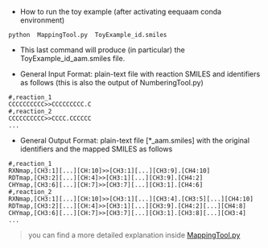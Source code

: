 - How to run the toy example (after activating eequaam conda environment)<br/>

```
python  MappingTool.py  ToyExample_id.smiles
```

- This last command will produce (in particular) the ToyExample_id_aam.smiles file.<br/>


- General Input Format: plain-text file with reaction SMILES and identifiers as follows (this is also the output of NumberingTool.py)<br/>

```
#,reaction_1
CCCCCCCCCC>>CCCCCCCCC.C
#,reaction_2
CCCCCCCCCC>>CCCC.CCCCCC
...
```

- General Output Format: plain-text file [*_aam.smiles] with the original identifiers and the mapped SMILES as follows<br/>

```
#,reaction_1
RXNmap,[CH3:1][...][CH:10]>>[CH3:1][...][CH3:9].[CH4:10]
RDTmap,[CH3:2][...][CH:4]>>[CH3:1][...][CH3:9].[CH4:2]
CHYmap,[CH3:6][...][CH:7]>>[CH3:7][...][CH3:1].[CH4:6]
#,reaction_2
RXNmap,[CH3:1][...][CH:10]>>[CH3:1][...][CH3:4].[CH3:5][...][CH4:10]
RDTmap,[CH3:2][...][CH:4]>>[CH3:1][...][CH3:9].[CH4:2][...][CH4:8]
CHYmap,[CH3:6][...][CH:7]>>[CH3:7][...][CH3:1].[CH3:8][...][CH3:4]
...
```

> you can find a more detailed explanation inside <a href="./MappingTool.py">MappingTool.py</a>